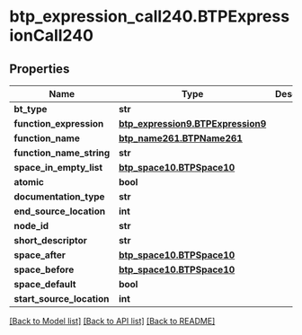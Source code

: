 # btp_expression_call240.BTPExpressionCall240

## Properties
Name | Type | Description | Notes
------------ | ------------- | ------------- | -------------
**bt_type** | **str** |  | [optional] 
**function_expression** | [**btp_expression9.BTPExpression9**](BTPExpression9.md) |  | [optional] 
**function_name** | [**btp_name261.BTPName261**](BTPName261.md) |  | [optional] 
**function_name_string** | **str** |  | [optional] 
**space_in_empty_list** | [**btp_space10.BTPSpace10**](BTPSpace10.md) |  | [optional] 
**atomic** | **bool** |  | [optional] 
**documentation_type** | **str** |  | [optional] 
**end_source_location** | **int** |  | [optional] 
**node_id** | **str** |  | [optional] 
**short_descriptor** | **str** |  | [optional] 
**space_after** | [**btp_space10.BTPSpace10**](BTPSpace10.md) |  | [optional] 
**space_before** | [**btp_space10.BTPSpace10**](BTPSpace10.md) |  | [optional] 
**space_default** | **bool** |  | [optional] 
**start_source_location** | **int** |  | [optional] 

[[Back to Model list]](../README.md#documentation-for-models) [[Back to API list]](../README.md#documentation-for-api-endpoints) [[Back to README]](../README.md)


